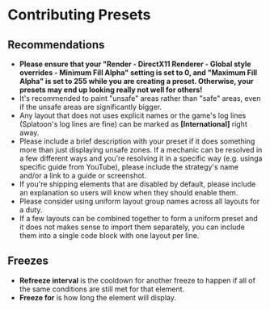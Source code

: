 # Contributing Presets

## Recommendations

- **Please ensure that your "Render - DirectX11 Renderer - Global style overrides - Minimum Fill Alpha" setting is set to 0, and "Maximum Fill Alpha" is set to 255 while you are creating a preset. Otherwise, your presets may end up looking really not well for others!**
- It's recommended to paint "unsafe" areas rather than "safe" areas, even if the unsafe areas are significantly bigger.
- Any layout that does not uses explicit names or the game's log lines (Splatoon's log lines are fine) can be marked as **[International]** right away.
- Please include a brief description with your preset if it does something more than just displaying unsafe zones. If a mechanic can be resolved in a few different ways and you're resolving it in a specific way (e.g. usinga specific guide from YouTube), please include the strategy's name and/or a link to a guide or screenshot.
- If you're shipping elements that are disabled by default, please include an explanation so users will know when they should enable them.
- Please consider using uniform layout group names across all layouts for a duty.
- If a few layouts can be combined together to form a uniform preset and it does not makes sense to import them separately, you can include them into a single code block with one layout per line.

## Freezes

- **Refreeze interval** is the cooldown for another freeze to happen if all of the same conditions are still met for that element.
- **Freeze for** is how long the element will display.
